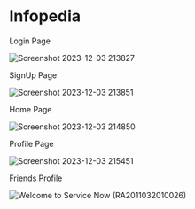 # Infopedia

Login Page

![Screenshot 2023-12-03 213827](https://github.com/JNaveenRaaj/Infopedia/assets/95143158/658fd20e-6057-42b7-851f-7d1e57a3cedb)

SignUp Page

![Screenshot 2023-12-03 213851](https://github.com/JNaveenRaaj/Infopedia/assets/95143158/c3c8bffd-5b20-48f5-b707-72d46ae3e12d)

Home Page

![Screenshot 2023-12-03 214850](https://github.com/JNaveenRaaj/Infopedia/assets/95143158/aabd4e56-84d3-420f-bb6a-206e25ef9d41)

Profile Page

![Screenshot 2023-12-03 215451](https://github.com/JNaveenRaaj/Infopedia/assets/95143158/39ba74e9-b112-46a7-bcb8-dbea3132d9a7)

Friends Profile

![Welcome to Service Now (RA2011032010026)](https://github.com/JNaveenRaaj/Infopedia/assets/95143158/fa61e0b0-5b88-41dc-9b8f-a27c6882d1ab)
